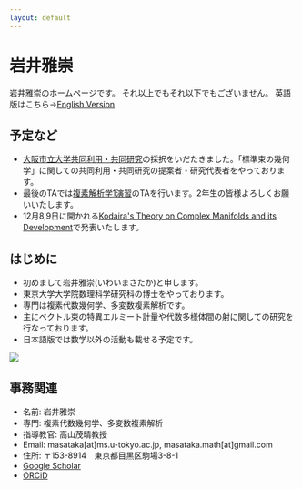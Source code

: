 ```yaml
---
layout: default
---
```




# **岩井雅崇**
岩井雅崇のホームページです。
それ以上でもそれ以下でもございません。
英語版はこちら→[English Version](https://masataka123.github.io/blog3_e/)

## **予定など**
- [大阪市立大学共同利用・共同研究](https://www.sci.osaka-cu.ac.jp/OCAMI/joint/joint-usage.html)の採択をいだたきました。「標準束の幾何学」に関しての共同利用・共同研究の提案者・研究代表者をやっております。 
- 最後のTAでは[複素解析学1演習](https://sites.google.com/site/mathhirachi/courses-2019/complex1-2019)のTAを行います。2年生の皆様よろしくお願いいたします。
- 12月8,9日に開かれる[Kodaira's Theory on Complex Manifolds and its Development](http://ktakayuki.github.io/conf2019_2/ktcmid.html)で発表いたします。


## **はじめに**
- 初めまして岩井雅崇(いわいまさたか)と申します。
- 東京大学大学院数理科学研究科の博士をやっております。
- 専門は複素代数幾何学、多変数複素解析です。
- 主にベクトル束の特異エルミート計量や代数多様体間の射に関しての研究を行なっております。
- 日本語版では数学以外の活動も載せる予定です。

![](https://masataka123.github.io/blog3/picture/1.jpg )

## **事務関連**
- 名前: 岩井雅崇
- 専門: 複素代数幾何学、多変数複素解析
- 指導教官: 高山茂晴教授
- Email: masataka[at]ms.u-tokyo.ac.jp, masataka.math[at]gmail.com
- 住所: 〒153-8914　東京都目黒区駒場3-8-1
- [Google Scholar](https://scholar.google.com/citations?hl=ja&user=ZTKnR6QAAAAJ)
- [ORCiD](https://orcid.org/0000-0002-0273-0360)




